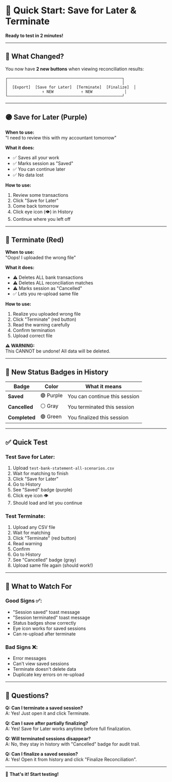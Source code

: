 # 🚀 Quick Start: Save for Later & Terminate

**Ready to test in 2 minutes!**

---

## 🎯 What Changed?

You now have **2 new buttons** when viewing reconciliation results:

```
┌──────────────────────────────────────────────────┐
│                                                  │
│  [Export]  [Save for Later]  [Terminate]  [Finalize]  │
│               ↑ NEW            ↑ NEW              │
└──────────────────────────────────────────────────┘
```

---

## 🟣 Save for Later (Purple)

**When to use:**  
"I need to review this with my accountant tomorrow"

**What it does:**
- ✅ Saves all your work
- ✅ Marks session as "Saved"
- ✅ You can continue later
- ✅ No data lost

**How to use:**
1. Review some transactions
2. Click "Save for Later"
3. Come back tomorrow
4. Click eye icon (👁️) in History
5. Continue where you left off

---

## 🔴 Terminate (Red)

**When to use:**  
"Oops! I uploaded the wrong file"

**What it does:**
- ⚠️ Deletes ALL bank transactions
- ⚠️ Deletes ALL reconciliation matches
- ⚠️ Marks session as "Cancelled"
- ✅ Lets you re-upload same file

**How to use:**
1. Realize you uploaded wrong file
2. Click "Terminate" (red button)
3. Read the warning carefully
4. Confirm termination
5. Upload correct file

**⚠️ WARNING:**  
This CANNOT be undone! All data will be deleted.

---

## 🎨 New Status Badges in History

| Badge | Color | What it means |
|-------|-------|---------------|
| **Saved** | 🟣 Purple | You can continue this session |
| **Cancelled** | ⚪ Gray | You terminated this session |
| **Completed** | 🟢 Green | You finalized this session |

---

## ✅ Quick Test

### Test Save for Later:
1. Upload `test-bank-statement-all-scenarios.csv`
2. Wait for matching to finish
3. Click "Save for Later"
4. Go to History
5. See "Saved" badge (purple)
6. Click eye icon 👁️
7. Should load and let you continue

### Test Terminate:
1. Upload any CSV file
2. Wait for matching
3. Click "Terminate" (red button)
4. Read warning
5. Confirm
6. Go to History
7. See "Cancelled" badge (gray)
8. Upload same file again (should work!)

---

## 🐛 What to Watch For

### Good Signs ✅:
- "Session saved" toast message
- "Session terminated" toast message
- Status badges show correctly
- Eye icon works for saved sessions
- Can re-upload after terminate

### Bad Signs ❌:
- Error messages
- Can't view saved sessions
- Terminate doesn't delete data
- Duplicate key errors on re-upload

---

## 💬 Questions?

**Q: Can I terminate a saved session?**  
A: Yes! Just open it and click Terminate.

**Q: Can I save after partially finalizing?**  
A: Yes! Save for Later works anytime before full finalization.

**Q: Will terminated sessions disappear?**  
A: No, they stay in history with "Cancelled" badge for audit trail.

**Q: Can I finalize a saved session?**  
A: Yes! Open it from history and click "Finalize Reconciliation".

---

🎉 **That's it! Start testing!**

